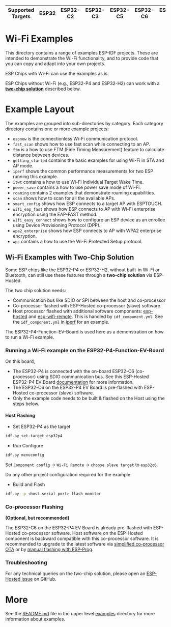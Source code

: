 | Supported Targets | ESP32 | ESP32-C2 | ESP32-C3 | ESP32-C5 | ESP32-C6 | ESP32-S2 | ESP32-S3 | ESP32-P4 | ESP32-H2 |
| ----------------- | ----- | -------- | -------- | -------- | -------- | -------- | -------- | -------- | -------- |

# Wi-Fi Examples

This directory contains a range of examples ESP-IDF projects. These are intended to demonstrate the Wi-Fi functionality, and to provide code that you can copy and adapt into your own projects.

ESP Chips with Wi-Fi can use the examples as is.

ESP Chips without Wi-Fi (e.g., ESP32-P4 and ESP32-H2) can work with a [**two-chip solution**](#wi-fi-examples-with-two-chip-solution) described below.

# Example Layout

The examples are grouped into sub-directories by category. Each category directory contains one or more example projects:

* `espnow` is the connectionless Wi-Fi communication protocol.
* `fast_scan` shows how to use fast scan while connecting to an AP.
* `ftm` is a how to use FTM (Fine Timing Measurement) feature to calculate distance between devices.
* `getting_started` contains the basic examples for using Wi-Fi in STA and AP mode.
* `iperf` shows the common performance measurements for two ESP running this example.
* `itwt` contains a how to use Wi-Fi Individual Target Wake Time.
* `power_save` contains a how to use power save mode of Wi-Fi.
* `roaming` contains 2 examples that demonstrate roaming capabilities.
* `scan` shows how to scan for all the available APs.
* `smart_config` shows how ESP connects to a target AP with ESPTOUCH.
* `wifi_eap_fast` shows how ESP connects to AP with Wi-Fi enterprise encryption using the EAP-FAST method.
* `wifi_easy_connect` shows how to configure an ESP device as an enrollee using Device Provisioning Protocol (DPP).
* `wpa2_enterprise` shows how ESP connects to AP with WPA2 enterprise encryption.
* `wps` contains a how to use the Wi-Fi Protected Setup protocol.

## Wi-Fi Examples with Two-Chip Solution

Some ESP chips like the ESP32-P4 or ESP32-H2, without built-in Wi-Fi or Bluetooth, can still use these features through a **two-chip solution** via ESP-Hosted.

The two chip solution needs:

- Communication bus like SDIO or SPI between the host and co-processor
- Co-processor flashed with ESP-Hosted co-processor (slave) software
- Host processor flashed with additional software components: [esp-hosted](https://components.espressif.com/components/espressif/esp_hosted/) and [esp-wifi-remote](https://components.espressif.com/components/espressif/esp_wifi_remote/). This is handled by `idf_component.yml`. See the `idf_component.yml` in [iperf](iperf/main/idf_component.yml) for an example.

The ESP32-P4-Function-EV-Board is used here as a demonstration on how to run a Wi-Fi example.

### Running a Wi-Fi example on the ESP32-P4-Function-EV-Board

On this board,

* The ESP32-P4 is connected with the on-board ESP32-C6 (co-processor) using SDIO communication bus. See this ESP-Hosted ESP32-P4 EV Board [documentation](https://github.com/espressif/esp-hosted-mcu/blob/main/docs/esp32_p4_function_ev_board.md) for more information.
* The ESP32-C6 on the ESP32-P4 EV Board is pre-flashed with ESP-Hosted co-processor (slave) software.
* Only the example code needs to be built & flashed on the Host using the steps below.

#### Host Flashing

* Set ESP32-P4 as the target

```sh
idf.py set-target esp32p4
```

* Run Configure

```sh
idf.py menuconfig
```

Set `Component config` -> `Wi-Fi Remote` -> `choose slave target` to `esp32c6`.

Do any other project configuration required for the example.

* Build and Flash

```sh
idf.py -p <host serial port> flash monitor
```

### Co-processor Flashing

**(Optional, but recommended)**

The ESP32-C6 on the ESP32-P4 EV Board is already pre-flashed with ESP-Hosted co-processor software. Host software on the ESP-Hosted component is backward compatible with this co-processor software. It is recommended to upgrade to the latest software via [simplified co-processor OTA](https://github.com/espressif/esp-hosted-mcu/blob/main/docs/esp32_p4_function_ev_board.md#51-ota-updates) or by [manual flashing with ESP-Prog](https://github.com/espressif/esp-hosted-mcu/blob/main/docs/esp32_p4_function_ev_board.md#52-using-esp-prog).

### Troubleshooting

For any technical queries on the two-chip solution, please open an [ESP-Hosted issue](https://github.com/espressif/esp-hosted-mcu/issues) on GitHub.

# More

See the [README.md](../README.md) file in the upper level [examples](../) directory for more information about examples.
